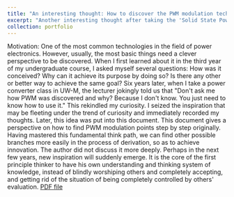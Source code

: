 ```yaml
---
title: "An interesting thought: How to discover the PWM modulation technology with a first principle thinking way?"
excerpt: "Another interesting thought after taking the 'Solid State Power Conversion' course teaching by Steven Fredette - an interesting guy, a friendly teacher. This short article has to some extent solved a long-standing confusion in my heart. For those like me who like to ask why and investigate the sources of methods and ideas, this article may make you happy.<br/><img src='/images/PWMroot.PNG'>"
collection: portfolio
---
```



Motivation: One of the most common technologies in the field of power electronics. However, usually, the most
basic things need a clever perspective to be discovered. When I first learned about it in the third year of my
undergraduate course, I asked myself several questions: How was it conceived? Why can it achieve its purpose
by doing so? Is there any other or better way to achieve the same goal? Six years later, when I take a power
converter class in UW-M, the lecturer jokingly told us that "Don't ask me how PWM was discovered and why?
Because I don't know. You just need to know how to use it." This rekindled my curiosity. I seized the inspiration
that may be fleeting under the trend of curiosity and immediately recorded my thoughts. Later, this idea was put
into this document. This document gives a perspective on how to find PWM modulation points step by step
originally. Having mastered this fundamental think path, we can find other possible branches more easily in the
process of derivation, so as to achieve innovation. The author did not discuss it more deeply. Perhaps in the next
few years, new inspiration will suddenly emerge.
It is the core of the first principle thinker to have his own understanding and thinking system of knowledge,
instead of blindly worshiping others and completely accepting, and getting rid of the situation of being
completely controlled by others' evaluation.
[PDF file](https://drive.google.com/drive/folders/1_M95M1jmSKbqZlE7ssUEKUL85W-fpB_K?usp=share_link)
